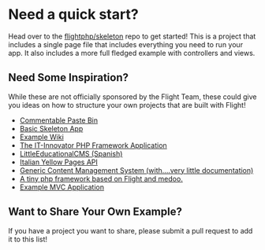 # Need a quick start?

Head over to the [flightphp/skeleton](https://github.com/flightphp/skeleton) repo to get started! This is a project that includes a single page file that includes everything you need to run your app. It also includes a more full fledged example with controllers and views.

## Need Some Inspiration?

While these are not officially sponsored by the Flight Team, these could give you ideas on how to structure your own projects that are built with Flight!

- [Commentable Paste Bin](https://github.com/n0nag0n/commie2)
- [Basic Skeleton App](https://github.com/markhughes/flight-skeleton)
- [Example Wiki](https://github.com/Skayo/FlightWiki)
- [The IT-Innovator PHP Framework Application](https://github.com/itinnovator/myphp-app)
- [LittleEducationalCMS (Spanish)](https://github.com/casgin/LittleEducationalCMS)
- [Italian Yellow Pages API](https://github.com/chiccomagnus/PGAPI)
- [Generic Content Management System (with....very little documentation)](https://github.com/recepuncu/cms)
- [A tiny php framework based on Flight and medoo.](https://github.com/ycrao/tinyme)
- [Example MVC Application](https://github.com/paddypei/Flight-MVC)

## Want to Share Your Own Example?

If you have a project you want to share, please submit a pull request to add it to this list!